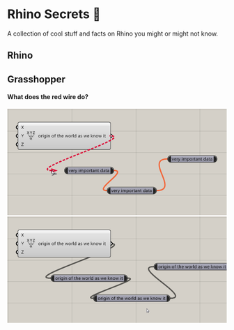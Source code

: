 # Rhino Secrets 🦏
A collection of cool stuff and facts on Rhino you might or might not know.

## Rhino

## Grasshopper
#### What does the red wire do?
![red wiring](/img/red-wiring_1.png)
![red wiring](/img/red-wiring_2.png)
